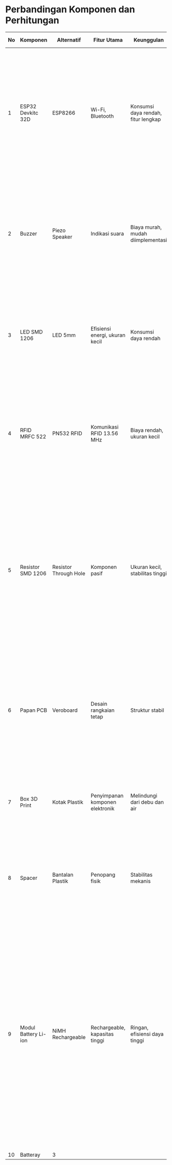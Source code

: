 # Perbandingan Komponen dan Perhitungan

| No  | Komponen             | Alternatif            | Fitur Utama                   | Keunggulan                    | Alasan Pemilihan                                                                                                                                                                         | Perhitungan                                                                                                                                                                                                                 |
|-----|----------------------|-----------------------|-------------------------------|-------------------------------|-----------------------------------------------------------------------------------------------------------------------------------------------------------------------------------------|------------------------------------------------------------------------------------------------------------------------------------------------------------------------------------------------------------------------------|
| 1   | ESP32 Devkitc 32D    | ESP8266               | Wi-Fi, Bluetooth              | Konsumsi daya rendah, fitur lengkap | ESP32 dipilih karena memiliki fitur lengkap (I/O pins, Wi-Fi, Bluetooth), serta konsumsi daya yang lebih rendah dan lebih banyak GPIO (34 pin). ESP8266 hanya mendukung Wi-Fi dan memiliki GPIO lebih sedikit. | -                                                                                                                                                                                                                            |
| 2   | Buzzer               | Piezo Speaker         | Indikasi suara                | Biaya murah, mudah diimplementasi | Buzzer dipilih karena lebih murah dan sudah cukup untuk memberikan umpan balik suara sederhana, sedangkan piezo speaker lebih mahal dan tidak diperlukan untuk fungsi dasar ini.          | -                                                                                                                                                                                                                            |
| 3   | LED SMD 1206         | LED 5mm               | Efisiensi energi, ukuran kecil | Konsumsi daya rendah          | LED SMD dipilih karena ukurannya lebih kecil dan lebih efisien dibanding LED 5mm, sehingga lebih cocok untuk aplikasi hemat energi.                                                      | -                                                                                                                                                                                                                            |
| 4   | RFID MRFC 522        | PN532 RFID            | Komunikasi RFID 13.56 MHz     | Biaya rendah, ukuran kecil    | MRFC 522 dipilih karena lebih ekonomis dan cukup untuk aplikasi sederhana. PN532 memiliki fitur tambahan yang tidak diperlukan dan harganya lebih tinggi.                                   | -                                                                                                                                                                                                                            |
| 5   | Resistor SMD 1206    | Resistor Through Hole | Komponen pasif                | Ukuran kecil, stabilitas tinggi | Resistor SMD dipilih karena lebih kecil dan sesuai untuk produksi PCB, hemat tempat pada PCB. Resistor through-hole lebih besar dan kurang efisien untuk aplikasi modern.               | **Pembagi Tegangan:** <br> 𝑉𝑜𝑢𝑡 = 𝑉𝑖𝑛 × 𝑅2 / (𝑅1 + 𝑅2) <br> Diketahui: <br> 𝑉𝑖𝑛 = 12V <br> 𝑉𝑜𝑢𝑡 = 3V <br> 𝑅1 = 10KΩ <br> 𝑅2 = (𝑉𝑜𝑢𝑡 × 𝑅1) / (𝑉𝑖𝑛 − 𝑉𝑜𝑢𝑡) <br> 𝑅2 = (3V × 10KΩ) / (12V − 3V) <br> 𝑅2 = 3.33KΩ <br> **Hasil:** <br> Untuk mendapatkan tegangan output 3V dari sumber 12V, dengan R1 = 10KΩ, diperlukan R2 = 3.33KΩ. |
| 6   | Papan PCB            | Veroboard             | Desain rangkaian tetap       | Struktur stabil               | Papan PCB dipilih untuk instalasi permanen yang lebih rapi dan stabil, sedangkan Veroboard lebih cocok untuk prototyping tetapi kurang stabil untuk aplikasi jangka panjang.              | -                                                                                                                                                                                                                            |
| 7   | Box 3D Print         | Kotak Plastik         | Penyimpanan komponen elektronik | Melindungi dari debu dan air  | Box electric dipilih karena memberikan perlindungan lebih baik terhadap debu dan air dibandingkan kotak plastik biasa yang lebih rentan.                                                 | -                                                                                                                                                                                                                            |
| 8   | Spacer               | Bantalan Plastik      | Penopang fisik               | Stabilitas mekanis            | Spacer dipilih untuk memberikan jarak fisik yang lebih stabil antara PCB dan box dibandingkan bantalan plastik yang kurang kokoh.                                                       | -                                                                                                                                                                                                                            |
| 9   | Modul Battery Li-ion  | NiMH Rechargeable    | Rechargeable, kapasitas tinggi | Ringan, efisiensi daya tinggi | Li-ion dipilih karena kapasitas lebih tinggi, lebih ringan, dan efisien dibandingkan NiMH yang lebih berat dan kurang efisien untuk aplikasi yang memerlukan daya tinggi.                | **Perhitungan Kapasitas Baterai:** <br> Kapasitas Baterai = Arus Beban × Waktu Pemakaian <br> Kapasitas = 200 mA × 12 jam = 2400 mAh <br> **Waktu Pengisian Baterai:** <br> Waktu Pengisian = Kapasitas Baterai / Arus Pengisian <br> Waktu = 3000 mAh / 1000 mA × 1/0.8 = 3.75 jam <br> **Perkiraan Lama Pemakaian:** <br> Lama Pemakaian = Kapasitas Baterai / Arus Beban <br> Lama = 3000 mAh / 200 mA = 15 jam |
| 10 | Batteray | 3 | 